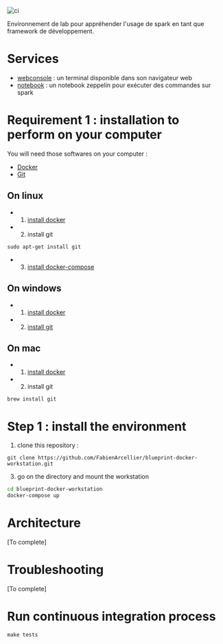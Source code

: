 ![ci](https://github.com/Esme-Sudria-Database/lab-postgresql/workflows/ci/badge.svg)


Environnement de lab pour appréhender l'usage de spark en tant que framework
de développement.

Services
========

* [webconsole](http://localhost:7681) : un terminal disponible dans son navigateur web
* [notebook](http://localhost:8080) : un notebook zeppelin pour exécuter des commandes sur spark

Requirement 1 : installation to perform on your computer
========================================================

You will need those softwares on your computer :

* [Docker](https://www.docker.com/)
* [Git](https://git-scm.com/)

On linux
---------

* 1. [install docker](https://docs.docker.com/engine/install/ubuntu/)

* 2. install git

```
sudo apt-get install git
```

* 3. [install docker-compose](https://docs.docker.com/compose/install/#install-compose-on-linux-systems)

On windows
-----------

* 1. [install docker](https://docs.docker.com/docker-for-windows/install/)

* 2. [install git](https://git-scm.com/download/win)

On mac
-------

* 1. [install docker](https://docs.docker.com/docker-for-mac/install/)

* 2. install git

```
brew install git
```

Step 1 : install the environment
================================

1. clone this repository :

```
git clone https://github.com/FabienArcellier/blueprint-docker-workstation.git
```

3. go on the directory and mount the workstation

```bash
cd blueprint-docker-workstation
docker-compose up
```

Architecture
============

[To complete]

Troubleshooting
===============

[To complete]

Run continuous integration process
==================================

    make tests
